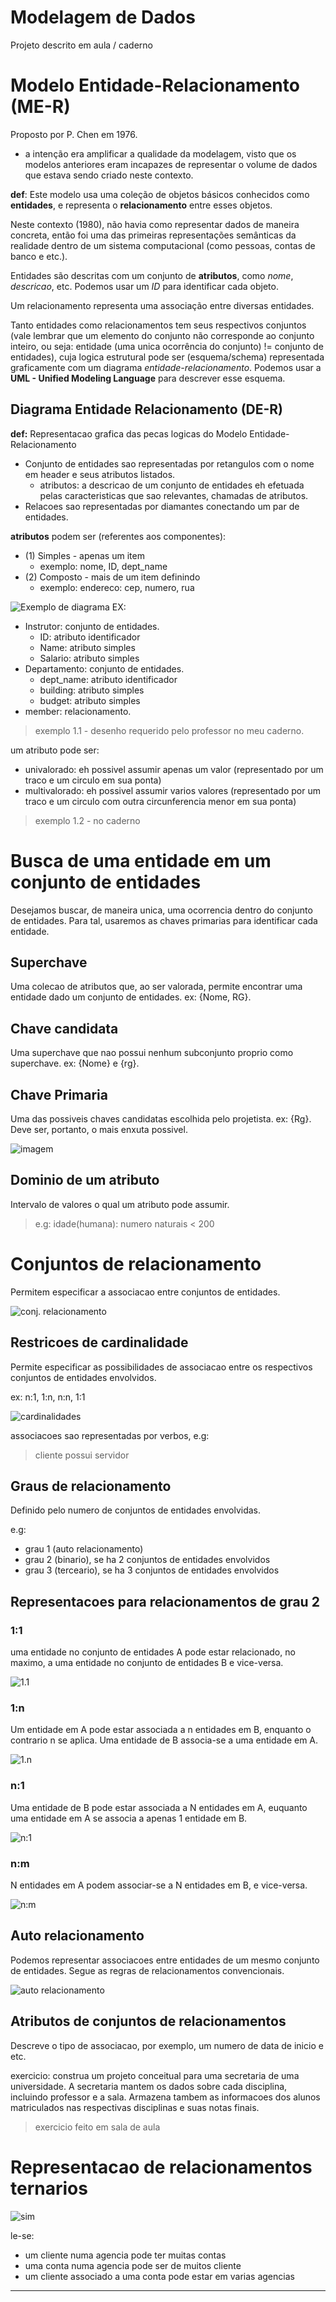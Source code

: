 # Modelagem de Dados

Projeto descrito em aula / caderno

# Modelo Entidade-Relacionamento (ME-R)
Proposto por P. Chen em 1976.
- a intenção era amplificar a qualidade da modelagem, visto que os modelos anteriores eram incapazes de representar o volume de dados que estava sendo criado neste contexto.

__def__: Este modelo usa uma coleção de objetos básicos conhecidos como __entidades__, e representa o __relacionamento__ entre esses objetos. 

Neste contexto (1980), não havia como representar dados de maneira concreta, então foi uma das primeiras representações semânticas da realidade dentro de um sistema computacional (como pessoas, contas de banco e etc.).

Entidades são descritas com um conjunto de __atributos__, como _nome_, _descricao_, etc. Podemos usar um _ID_ para identificar cada objeto.

Um relacionamento representa uma associação entre diversas entidades. 

Tanto entidades como relacionamentos tem seus respectivos conjuntos (vale lembrar que um elemento do conjunto não corresponde ao conjunto inteiro, ou seja: entidade (uma unica ocorrência do conjunto) != conjunto de entidades), cuja logica estrutural pode ser (esquema/schema) representada graficamente com um diagrama _entidade-relacionamento_. Podemos usar a __UML - Unified Modeling Language__ para descrever esse esquema.

## Diagrama Entidade Relacionamento (DE-R)

__def:__ Representacao grafica das pecas logicas do Modelo Entidade-Relacionamento

- Conjunto de entidades sao representadas por retangulos com o nome em header e seus atributos listados. 
    - atributos: a descricao de um conjunto de entidades eh efetuada pelas caracteristicas  que sao relevantes, chamadas de atributos.
- Relacoes sao representadas por diamantes conectando um par de entidades.


__atributos__ podem ser (referentes aos componentes):
- (1) Simples - apenas um item 
    - exemplo: nome, ID, dept_name
- (2) Composto - mais de um item definindo
    - exemplo: endereco: cep, numero, rua


![Exemplo de diagrama](../public/1742324795_grim.png)
EX: 
- Instrutor: conjunto de entidades.
    - ID: atributo identificador
    - Name: atributo simples
    - Salario: atributo simples
- Departamento: conjunto de entidades.
    - dept_name: atributo identificador
    - building: atributo simples
    - budget: atributo simples
- member: relacionamento.

> exemplo 1.1 - desenho requerido pelo professor no meu caderno.

um atributo pode ser:
- univalorado: eh possivel assumir apenas um valor (representado por um traco e um circulo em sua ponta)
- multivalorado: eh possivel assumir varios valores (representado por um traco e um circulo com outra circunferencia menor em sua ponta)

> exemplo 1.2 - no caderno

# Busca de uma entidade em um conjunto de entidades

Desejamos buscar, de maneira unica, uma ocorrencia dentro do conjunto de entidades. Para tal, usaremos as chaves primarias para identificar cada entidade.

## Superchave
Uma colecao de atributos que, ao ser valorada, permite encontrar uma entidade dado um conjunto de entidades. ex: {Nome, RG}.

## Chave candidata
Uma superchave que nao possui nenhum subconjunto proprio como superchave. ex: {Nome} e {rg}.

## Chave Primaria
Uma das possiveis chaves candidatas escolhida pelo projetista. ex: {Rg}. Deve ser, portanto, o mais enxuta possivel.

![imagem](../public/1742923240_grim.png)

## Dominio de um atributo
Intervalo de valores o qual um atributo pode assumir.

> e.g: idade(humana): numero naturais < 200

# Conjuntos de relacionamento
Permitem especificar a associacao entre conjuntos de entidades.

![conj. relacionamento](../public/1742924770_grim.png)


## Restricoes de cardinalidade

Permite especificar as possibilidades de associacao entre os respectivos conjuntos de entidades envolvidos.

ex: n:1, 1:n, n:n, 1:1

![cardinalidades](../public/1742924934_grim.png)

associacoes sao representadas por verbos, e.g:

> cliente possui servidor

## Graus de relacionamento

Definido pelo numero de conjuntos de entidades envolvidas.

e.g: 
- grau 1 (auto relacionamento)
- grau 2 (binario), se ha 2 conjuntos de entidades envolvidos
- grau 3 (terceario), se ha 3 conjuntos de entidades envolvidos

## Representacoes para relacionamentos de grau 2
### 1:1
uma entidade no conjunto de entidades A pode estar relacionado, no maximo, a uma entidade no conjunto de entidades B e vice-versa.

![1.1](../public/1742926186_grim.png)

### 1:n
Um entidade em A pode estar associada a n entidades em B, enquanto o contrario n se aplica. Uma entidade de B associa-se a uma entidade em A.

![1.n](../public/1742926288_grim.png)
### n:1
Uma entidade de B pode estar associada a N entidades em A, euquanto uma entidade em A se associa a apenas 1 entidade em B.


![n:1](../public/1742926499_grim.png)

### n:m
N entidades em A podem associar-se a N entidades em B, e vice-versa.

![n:m](../public/1742926495_grim.png)

## Auto relacionamento
Podemos representar associacoes entre entidades de um mesmo conjunto de entidades. Segue as regras de relacionamentos convencionais.

![auto relacionamento](../public/1742928940_grim.png)

## Atributos de conjuntos de relacionamentos
Descreve o tipo de associacao, por exemplo, um numero de data de inicio e etc.

exercicio: construa um projeto conceitual para uma secretaria de uma universidade. A secretaria mantem os dados sobre cada disciplina, incluindo professor e a sala. Armazena tambem as informacoes dos alunos matriculados nas respectivas disciplinas e suas notas finais. 
> exercicio feito em sala de aula

#  Representacao de relacionamentos ternarios

![sim](../public/1742932132_grim.png)

le-se:
- um cliente numa agencia pode ter muitas contas
- uma conta numa agencia pode ser de muitos cliente
- um cliente associado a uma conta pode estar em varias agencias

---

